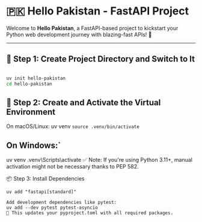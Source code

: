 # 🇵🇰 Hello Pakistan - FastAPI Project

Welcome to **Hello Pakistan**, a FastAPI-based project to kickstart your Python web development journey with blazing-fast APIs! 🚀

---

## 📁 Step 1: Create Project Directory and Switch to It
```bash

uv init hello-pakistan
cd hello-pakistan
```
## 🐍 Step 2: Create and Activate the Virtual Environment
On macOS/Linux:
uv venv
```source .venv/bin/activate```

## On Windows:`
uv venv
.venv\Scripts\activate
✅ Note: If you're using Python 3.11+, manual activation might not be necessary thanks to PEP 582.

📦 Step 3: Install Dependencies
```Install FastAPI and Uvicorn:
uv add "fastapi[standard]"

Add development dependencies like pytest:
uv add --dev pytest pytest-asyncio
📝 This updates your pyproject.toml with all required packages.





